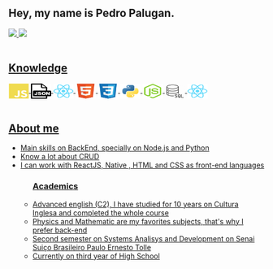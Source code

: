 ## Hey, my name is Pedro Palugan.
<div align="center" style="display: flex; flex-direction:row">
  <a href="https://github.com/pedropalugan">
  <img height="180em" src="https://github-readme-stats.vercel.app/api?username=pedropalugan&show_icons=true&theme=dracula&include_all_commits=true&count_private=true"/>
  <img height="180em" src="https://github-readme-stats.vercel.app/api/top-langs/?username=pedropalugan&layout=compact&langs_count=7&theme=dracula"/>
</div>
<div style="display: inline_block"><br>
  <h2>Knowledge</h2>
  <img align="center" alt="JS" height="30" width="40" src="https://raw.githubusercontent.com/devicons/devicon/master/icons/javascript/javascript-plain.svg">
  <img align="center" alt="Json" height="30" width="40" src="./github/json-file.svg">
  <img align="center" alt="ReactJS" height="30" width="40" src="https://raw.githubusercontent.com/devicons/devicon/master/icons/react/react-original.svg">
  <img align="center" alt="HTML" height="30" width="40" src="https://raw.githubusercontent.com/devicons/devicon/master/icons/html5/html5-original.svg">
  <img align="center" alt="CSS" height="30" width="40" src="https://raw.githubusercontent.com/devicons/devicon/master/icons/css3/css3-original.svg">
  <img align="center" alt="Python" height="30" width="40" src="https://raw.githubusercontent.com/devicons/devicon/master/icons/python/python-original.svg">
  <img align="center" alt="NodeJS" height="30" width="40" src="https://raw.githubusercontent.com/devicons/devicon/master/icons/nodejs/nodejs-original.svg">
  <img align="center" alt="SQL" height="30" width="40" src="./github/206_programming-sql-data-database-512.webp">
  <img align="center" alt="ReactNative" height="30" width="40" src="https://raw.githubusercontent.com/devicons/devicon/master/icons/react/react-original.svg">
</div>
  <br />
  <div>
    <h2>About me</h2>
    <ul>
      <li>Main skills on BackEnd, specially on Node.js and Python</li>
      <li>Know a lot about CRUD</li>
      <li>I can work with ReactJS, Native , HTML and CSS as front-end languages</li>
      <ul>
        <h3>Academics</h3>
        <li>Advanced english (C2), I have studied for 10 years on Cultura Inglesa and completed the whole course</li>
        <li>Physics and Mathematic are my favorites subjects, that's why I prefer back-end</li>
        <li>Second semester on Systems Analisys and Development on Senai Suiço Brasileiro Paulo Ernesto Tolle</li>
        <li>Currently on third year of High School</li>
      </ul>
    </ul>
  </div>
